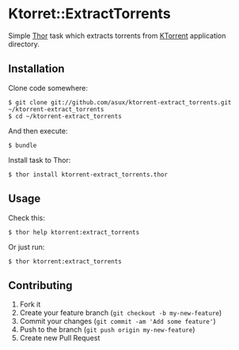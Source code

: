 # Ktorret::ExtractTorrents

Simple [Thor](http://whatisthor.com/) task which extracts torrents from [KTorrent](http://ktorrent.org) application directory.

## Installation

Clone code somewhere:

    $ git clone git://github.com/asux/ktorrent-extract_torrents.git ~/ktorrent-extract_torrents
    $ cd ~/ktorrent-extract_torrents

And then execute:

    $ bundle

Install task to Thor:

    $ thor install ktorrent-extract_torrents.thor

## Usage

Check this:

    $ thor help ktorrent:extract_torrents

Or just run:

    $ thor ktorrent:extract_torrents

## Contributing

1. Fork it
2. Create your feature branch (`git checkout -b my-new-feature`)
3. Commit your changes (`git commit -am 'Add some feature'`)
4. Push to the branch (`git push origin my-new-feature`)
5. Create new Pull Request
